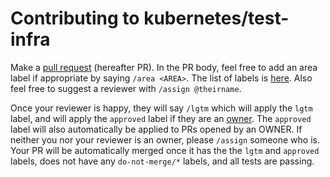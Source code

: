# Contributing to kubernetes/test-infra

Make a [pull request](https://help.github.com/articles/about-pull-requests/) (hereafter PR). 
In the PR body, feel free to add an area label if appropriate by saying `/area <AREA>`. 
The list of labels is [here](https://github.com/kubernetes/test-infra/labels). 
Also feel free to suggest a reviewer with `/assign @theirname`.

Once your reviewer is happy, they will say `/lgtm` which will apply the 
`lgtm` label, and will apply the `approved` label if they are an 
[owner](https://github.com/kubernetes/test-infra/blob/master/OWNERS).
The `approved` label will also automatically be applied to PRs opened by an 
OWNER. If neither you nor your reviewer is an owner, please `/assign` someone
 who is.
Your PR will be automatically merged once it has the the `lgtm` and `approved` 
labels, does not have any `do-not-merge/*` labels, and all tests are passing.
